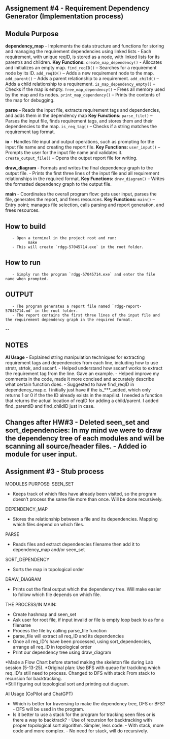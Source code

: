 ## Assignement #4 - Requirement Dependency Generator (Implementation process)

## Module Purpose

**dependency_map**
       - Implements the data structure and functions for storing and managing the requirement dependencies using linked lists
       - Each requirement, with unique reqID, is stored as a node, with linked lists for its parent/s and children.
       **Key Functions:**
              `create_map_dependency()` - Allocates and initializes an empty map.
              `find_reqID()` – Searches for a requirement node by its ID.
              `add_reqID()` – Adds a new requirement node to the map.
              `add_parent()` – Adds a parent relationship to a requirement.
              `add_child()` – Adds a child relationship to a requirement.
              `is_map_dependency_empty()` – Checks if the map is empty.
              `free_map_dependency()` – Frees all memory used by the map and its nodes.
              `print_map_dependency()` – Prints the contents of the map for debugging.

**parse**
       - Reads the input file, extracts requirement tags and dependencies, and adds them in the dependency map
       **Key Functions:**
              `parse_file()` – Parses the input file, finds requirement tags, and stores them and their dependencies to the map.
              `is_req_tag()` – Checks if a string matches the requirement tag format.

**io**
       - Handles file input and output operations, such as prompting for the input file name and creating the report file.
       **Key Functions:**
              `user_input()` – Prompts the user for the input file name and validates it.
              `create_output_file()` – Opens the output report file for writing.

**draw_diagram**
       - Formats and writes the final dependency graph to the output file.
       - Prints the first three lines of the input file and all requirement relationships in the required format.
       **Key Functions:**
              `draw_diagram()` – Writes the formatted dependency graph to the output file.

**main**
       - Coordinates the overall program flow: gets user input, parses the file, generates the report, and frees resources.
       **Key Functions:**
              `main()` – Entry point; manages file selection, calls parsing and report generation, and frees resources.

## How to build
       - Open a terminal in the project root and run:
              make
       - This will create `rdgg-57045714.exe` in the root folder.

## How to run
       - Simply run the program `rdgg-57045714.exe` and enter the file name when prompted.

## OUTPUT
       - The program generates a report file named `rdgg-report-57045714.md` in the root folder.
       - The report contains the first three lines of the input file and the requirement dependency graph in the required format.

--

## NOTES

**AI Usage**
       - Explained string manipulation techniques for extracting requirement tags and dependencies from each line, including how to use strstr, strtok, and sscanf.
       - Helped understand how sscanf works to extract the requirement tag from the line. Gave an example.
       - Helped improve my comments in the code, made it more concised and accurately describe what certain function does.
       - Suggested to have find_reqID in dependency_map.c. I initially just have if the is_***_added, which only returns 1 or 0 if the the ID already exists in the map/list. I needed a function that returns the actual location of reqID for adding a child/parent. I added find_parentID and find_childID just in case.

**Changes after HW#3**
       - Deleted seen_set and sort_dependencies: In my mind we were to draw the dependency tree of each modules and will be scanning all source/header files.
       - Added io module for user input.
---

## Assignment #3 - Stub process 

MODULES PURPOSE:
SEEN_SET
 - Keeps track of which files have already been visited, so the program doesn’t process the same file more than once. Will be done recursively.

DEPENDENCY_MAP
 - Stores the relationship between a file and its dependencies. Mapping which files depend on which files.

 PARSE
 - Reads files and extract dependencies filename then add it to dependency_map and/or seen_set

SORT_DEPENDENCY
 - Sorts the map in topological order

DRAW_DIAGRAM
 - Prints out the final output which the dependency tree. Will make easier to follow which file depends on which file.


 THE PROCESS/IN MAIN:
 - Create hashmap and seen_set 
 - Ask user for root file, if input invalid or file is empty loop back to as for a filename
 - Process the file by calling parse_file function
 - parse_file will extract all req_ID and its dependencies
 - Once all req_ID's have been processed, using sort_dependencies, arrange all req_ID in topological order
 - Print our dependency tree using draw_diagram

 *Made a Flow Chart before started making the skeleton file during Lab session (5-13-25). 
*Original plan:      Use BFS with queue for trackikng which req_ID's still need to process.
                     Changed to DFS with stack
                     From stack to recursion for backtracking.              
*Still figuring out topological sort and printing out diagram.

AI Usage (CoPilot and ChatGPT)
 - Which is better for traversing to make the dependency tree, DFS or BFS? 
        - DFS will be used in the program.
 - Is it better to use a stack for the program for tracking seen files or is there a way to backtrack?
        - Use of recursion for backtracking with proper topological sort algorithm. Simpler, less code.
        - With stack, more code and more complex.
        - No need for stack, will do recursively.
